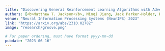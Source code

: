 ```yaml
---
title: "Discovering General Reinforcement Learning Algorithms with Adversarial Environment Design"
authors: [<b>Matthew T. Jackson</b>, Minqi Jiang, Jack Parker-Holder, Risto Vuorio, Chris Lu, Gregory Farquhar, Shimon Whiteson, Jakob N. Foerster]
venue: "Neural Information Processing Systems (NeurIPS) 2023"
link: "https://arxiv.org/abs/2310.02782"
image: "research/groove.png"

# For paper ordering, must have format yyyy-mm-dd
pubdate: "2023-06-16"
---
```

